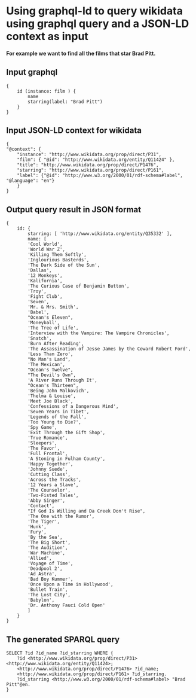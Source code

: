 # Using graphql-ld to query wikidata using graphql query and a JSON-LD context as input
#### For example we want to find all the films that star Brad Pitt.

## Input graphql
    {
        id (instance: film ) {
            name
            starring(label: "Brad Pitt")
        }
    }

## Input JSON-LD context for wikidata
    {
    "@context": {
        "instance": "http://www.wikidata.org/prop/direct/P31",
        "film": { "@id": "http://www.wikidata.org/entity/Q11424" },
        "title": "http://www.wikidata.org/prop/direct/P1476",
        "starring": "http://www.wikidata.org/prop/direct/P161",
        "label": {"@id": "http://www.w3.org/2000/01/rdf-schema#label", "@language": "en"}
        }
    }

## Output query result in JSON format
    {
        id: {
            starring: [ 'http://www.wikidata.org/entity/Q35332' ],
            name: [
            'Cool World',
            'World War Z',
            'Killing Them Softly',
            'Inglourious Basterds',
            'The Dark Side of the Sun',
            'Dallas',
            '12 Monkeys',
            'Kalifornia',
            'The Curious Case of Benjamin Button',
            'Troy',
            'Fight Club',
            'Seven',
            'Mr. & Mrs. Smith',
            'Babel',
            "Ocean's Eleven",
            'Moneyball',
            'The Tree of Life',
            'Interview with the Vampire: The Vampire Chronicles',
            'Snatch',
            'Burn After Reading',
            'The Assassination of Jesse James by the Coward Robert Ford',
            'Less Than Zero',
            "No Man's Land",
            'The Mexican',
            "Ocean's Twelve",
            "The Devil's Own",
            'A River Runs Through It',
            "Ocean's Thirteen",
            'Being John Malkovich',
            'Thelma & Louise',
            'Meet Joe Black',
            'Confessions of a Dangerous Mind',
            'Seven Years in Tibet',
            'Legends of the Fall',
            'Too Young to Die?',
            'Spy Game',
            'Exit Through the Gift Shop',
            'True Romance',
            'Sleepers',
            'The Favor',
            'Full Frontal',
            'A Stoning in Fulham County',
            'Happy Together',
            'Johnny Suede',
            'Cutting Class',
            'Across the Tracks',
            '12 Years a Slave',
            'The Counselor',
            'Two-Fisted Tales',
            'Abby Singer',
            'Contact',
            "If God Is Willing and Da Creek Don't Rise",
            'The One with the Rumor',
            'The Tiger',
            'Hunk',
            'Fury',
            'By the Sea',
            'The Big Short',
            'The Audition',
            'War Machine',
            'Allied',
            'Voyage of Time',
            'Deadpool 2',
            'Ad Astra',
            'Bad Boy Kummer',
            'Once Upon a Time in Hollywood',
            'Bullet Train',
            'The Lost City',
            'Babylon',
            'Dr. Anthony Fauci Cold Open'
            ]
        }
    }

## The generated SPARQL query
    SELECT ?id ?id_name ?id_starring WHERE {
        ?id <http://www.wikidata.org/prop/direct/P31> <http://www.wikidata.org/entity/Q11424>;
        <http://www.wikidata.org/prop/direct/P1476> ?id_name;
        <http://www.wikidata.org/prop/direct/P161> ?id_starring.
        ?id_starring <http://www.w3.org/2000/01/rdf-schema#label> "Brad Pitt"@en.
    }